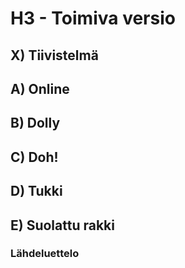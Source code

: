 # H3 - Toimiva versio

## X) Tiivistelmä

## A) Online

## B) Dolly

## C) Doh!

## D) Tukki

## E) Suolattu rakki

### Lähdeluettelo

